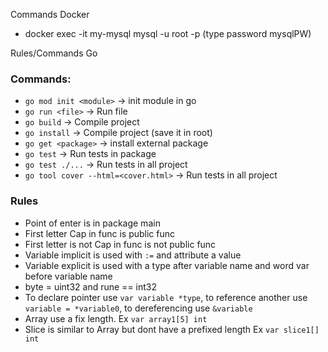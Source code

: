 Commands Docker

- docker exec -it my-mysql mysql -u root -p 
    (type password mysqlPW)



Rules/Commands Go

### Commands:
 - `go mod init <module>` -> init module in go
 - `go run <file>` -> Run file
 - `go build` -> Compile project
 - `go install` -> Compile project (save it in root)
 - `go get <package>` -> install external package
 - `go test` -> Run tests in package
 - `go test ./...` -> Run tests in all project
 - `go tool cover --html=<cover.html>` -> Run tests in all project

### Rules
- Point of enter is in package main
- First letter Cap in func is public func
- First letter is not Cap in func is not public func
- Variable implicit is used with `:=` and attribute a value
- Variable explicit is used with a type after variable name and word var before variable name
- byte = uint32 and rune == int32
- To declare pointer use `var variable *type`, to reference another use `variable = *variable0`, to dereferencing use `&variable`
- Array use a fix length. Ex `var array1[5] int`
- Slice is similar to Array but dont have a prefixed length Ex `var slice1[] int`
